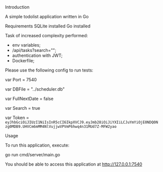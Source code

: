 Introduction

A simple todolist application written in Go

 
Requirements
SQLite installed
Go installed


Task of increased complexity performed:

- env variables;
- /api/tasks?search="";
- authentication with JWT;
- Dockerfile;


Please use the following config to run tests:

var Port = 7540

var DBFile = "../scheduler.db"

var FullNextDate = false

var Search = true

var Token = `eyJhbGciOiJIUzI1NiIsInR5cCI6IkpXVCJ9.eyJmb28iOiJiYXIiLCJuYmYiOjE0NDQ0Nzg0MDB9.UHVCm6mMM4NlVujjwVPVmP6hwq4n31MUd7Z-MFW2yao`


Usage

To run this application, execute:

go run cmd/server/main.go

You should be able to access this application at http://127.0.0.1:7540
